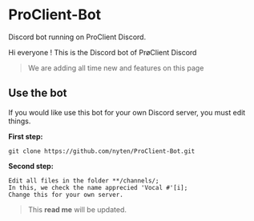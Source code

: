 # ProClient-Bot
Discord bot running on ProClient Discord.

Hi everyone ! This is the Discord bot of PrøClient Discord

> We are adding all time new and features on this page


## Use the bot

If you would like use this bot for your own Discord server, you must edit things.

**First step:**

```
git clone https://github.com/nyten/ProClient-Bot.git
```

**Second step:**

```
Edit all files in the folder **/channels/;
In this, we check the name apprecied 'Vocal #'[i];
Change this for your own server.
```





> This **read me** will be updated.
